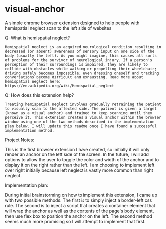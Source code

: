 # visual-anchor

A simple chrome browser extension designed to help people with hemispatial neglect scan to the left side of websites

Q: What is hemispatial neglect?

    Hemispatial neglect is an acquired neurological condition resulting in decreased (or absent) awareness of sensory input on one side of the body (usually the left). As you might imagine, this causes all sorts of problems for the survivor of neurological injury. If a person's perception of their surroundings is impaired, they are likely to collide with obstacles while walking or propelling their wheelchair; driving safely becomes impossible; even dressing oneself and tracking conversations become difficult and exhausting. Read more about hemispatial neglect here: https://en.wikipedia.org/wiki/Hemispatial_neglect

Q: How does this extension help?

    Treating hemispatial neglect involves gradually retraining the patient to visually scan to the affected side. The patient is given a target (known as a visual anchor) and trained to keep scanning until they perceive it. This extension creates a visual anchor within the browser window using one of the two methods described in the implementation plan below. I will update this readme once I have found a successful implementation method.

Project Notes:

This is the first browser extension I have created, so initially it will only render an anchor on the left side of the screen. In the future, I will add options to allow the user to toggle the color and width of the anchor and to display it on the right rather than the left. I am choosing to implement left over right initially because left neglect is vastly more common than right neglect.

Implementation plan:

During initial brainstorming on how to implement this extension, I came up with two possible methods. The first is to simply inject a border-left css rule. The second is to inject a script that creates a container element that will wrap the anchor as well as the contents of the page's body element, then use flex box to position the anchor on the left. The second method seems much more promising so I will attempt to implement that first.
